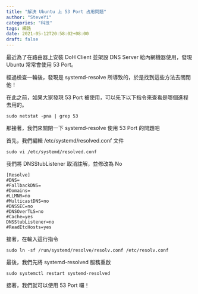 ```yaml
---
title: "解決 Ubuntu 上 53 Port 占用問題"
author: "SteveYi"
categories: "科技"
tags: 網路
date: 2021-05-12T20:58:02+08:00
draft: false
---
```


最近為了在路由器上安裝 DoH Client 並架設 DNS Server 給內網機器使用，發現 Ubuntu 常常會使用 53 Port。

經過檢查一輪後，發現是 systemd-resolve 所導致的，於是找到這些方法去關閉他！

在此之前，如果大家發現 53 Port 被使用，可以先下以下指令來查看是哪個進程去用的。

```
sudo netstat -pna | grep 53
```

那接著，我們來關閉一下 systemd-resolve 使用 53 Port 的問題吧

首先，我們編輯 /etc/systemd/resolved.conf 文件

```
sudo vi /etc/systemd/resolved.conf
```

我們將 DNSStubListener 取消註解，並修改為 No

```
[Resolve]
#DNS=
#FallbackDNS=
#Domains=
#LLMNR=no
#MulticastDNS=no
#DNSSEC=no
#DNSOverTLS=no
#Cache=yes
DNSStubListener=no
#ReadEtcHosts=yes
```

接著，在輸入這行指令

```
sudo ln -sf /run/systemd/resolve/resolv.conf /etc/resolv.conf
```

最後，我們先將 systemd-resolved 服務重啟

```
sudo systemctl restart systemd-resolved
```

接著，我們就可以使用 53 Port 囉！
